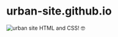 # urban-site.github.io
![urban site](assets/screencapture-urban-site.png)
HTML and CSS! :nerd_face:
